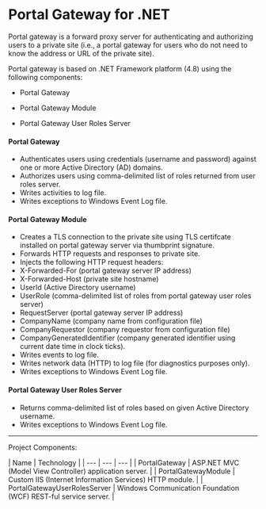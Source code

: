 Portal Gateway for .NET
=======================

Portal gateway is a forward proxy server for authenticating and authorizing users to a private site (i.e., a portal gateway for users who do not need to know the address or URL of the private site).

Portal gateway is based on .NET Framework platform (4.8) using the following components:

* Portal Gateway

* Portal Gateway Module

* Portal Gateway User Roles Server

#### Portal Gateway
                
+ Authenticates users using credentials (username and password) against one or more Active Directory (AD) domains.
+ Authorizes users using comma-delimited list of roles returned from user roles server.
+ Writes activities to log file.
+ Writes exceptions to Windows Event Log file.

#### Portal Gateway Module
                
+ Creates a TLS connection to the private site using TLS certifcate installed on portal gateway server via thumbprint signature.
+ Forwards HTTP requests and responses to private site.
+ Injects the following HTTP request headers:
 + X-Forwarded-For (portal gateway server IP address)
 + X-Forwarded-Host (private site hostname)
 + UserId (Active Directory username)
 + UserRole (comma-delimited list of roles from portal gateway user roles server)
 + RequestServer (portal gateway server IP address)
 + CompanyName (company name from configuration file)
 + CompanyRequestor (company requestor from configuration file)
 + CompanyGeneratedIdentifier (company generated identifier using current date time in clock ticks).
+ Writes events to log file.
+ Writes network data (HTTP) to log file (for diagnostics purposes only).
+ Writes exceptions to Windows Event Log file.

#### Portal Gateway User Roles Server
+ Returns comma-delimited list of roles based on given Active Directory username.
+ Writes exceptions to Windows Event Log file.             

----

Project Components:

| Name | Technology |
| --- | --- | --- |
| PortalGateway | ASP.NET MVC (Model View Controller) application server. |
| PortalGatewayModule | Custom IIS (Internet Information Services) HTTP module. |
| PortalGatewayUserRolesServer | Windows Communication Foundation (WCF) REST-ful service server. |
